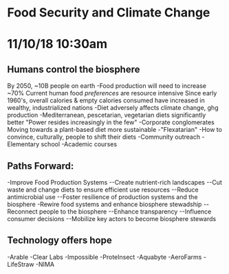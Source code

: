 # Food Security and Climate Change
# 11/10/18 10:30am

## Humans control the biosphere

By 2050, ~10B people on earth
-Food production will need to increase ~70%
Current human food *preferences* are resource intensive
Since early 1960's, overall calories & empty calories consumed have increased in wealthy, industrialized nations
-Diet adversely affects climate change, ghg production
-Mediterranean, pescetarian, vegetarian diets significantly better
"Power resides increasingly in the few"
-Corporate conglomerates
Moving towards a plant-based diet more sustainable
-"Flexatarian"
-How to convince, culturally, people to shift their diets
-Community outreach
-Elementary school
-Academic courses

## Paths Forward:
-Improve Food Production Systems
--Create nutrient-rich landscapes
--Cut waste and change diets to ensure efficient use resources
--Reduce antimicrobial use
--Foster resilience of production systems and the biosphere
-Rewire food systems and enhance biosphere stewadship
--Reconnect people to the biosphere
--Enhance transparency
--Influence consumer decisions
--Mobilize key actors to become biosphere stewards

## Technology offers hope
-Arable
-Clear Labs
-Impossible
-ProteInsect
-Aquabyte
-AeroFarms
-LifeStraw
-NIMA